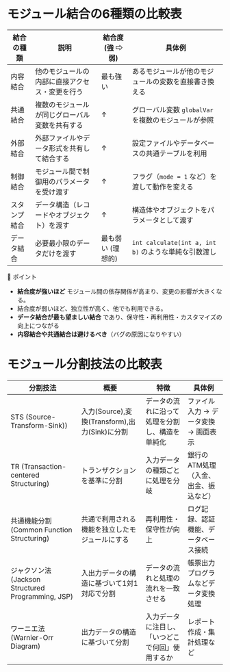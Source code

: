 
# モジュール結合の6種類の比較表

| 結合の種類 | 説明 | 結合度 <br>(強 ⇨ 弱) | 具体例 |
|------------|--------------------------------|-------------|----------------------|
| 内容結合 | 他のモジュールの内部に直接アクセス・変更を行う | 最も強い | あるモジュールが他のモジュールの変数を直接書き換える |
| 共通結合 | 複数のモジュールが同じグローバル変数を共有する | ↑ | グローバル変数 `globalVar` を複数のモジュールが参照 |
| 外部結合 | 外部ファイルやデータ形式を共有して結合する | ↑ | 設定ファイルやデータベースの共通テーブルを利用 |
| 制御結合 | モジュール間で制御用のパラメータを受け渡す | ↑ | フラグ（`mode = 1` など）を渡して動作を変える |
| スタンプ結合 | データ構造（レコードやオブジェクト）を渡す | ↑ | 構造体やオブジェクトをパラメータとして渡す |
| データ結合 | 必要最小限のデータだけを渡す | 最も弱い (理想的) | `int calculate(int a, int b)` のような単純な引数渡し |

📌 ポイント
- **結合度が強いほど** モジュール間の依存関係が高まり、変更の影響が大きくなる。
- 結合度が弱いほど、独立性が高く、他でも利用できる。  
- **データ結合が最も望ましい結合** であり、保守性・再利用性・カスタマイズの向上につながる  
- **内容結合や共通結合は避けるべき**（バグの原因になりやすい）  


# モジュール分割技法の比較表

| 分割技法 | 概要 | 特徴 | 具体例 |
|----------|--------------------------------|----------------------------|-------------------------------|
| STS (Source-Transform-Sink)) | 入力(Source),変換(Transform),出力(Sink)に分割 | データの流れに沿って処理を分割し、構造を単純化 | ファイル入力 → データ変換 → 画面表示  |
| TR (Transaction-centered Structuring) | トランザクションを基準に分割 | 入力データの種類ごとに処理を分岐 | 銀行のATM処理（入金、出金、振込など） |
| 共通機能分割 (Common Function Structuring) | 共通で利用される機能を独立したモジュールにする | 再利用性・保守性が向上 | ログ記録、認証機能、データベース接続 |
| ジャクソン法 (Jackson Structured Programming, JSP) | 入出力データの構造に基づいて1対1対応で分割 | データの流れと処理の流れを一致させる | 帳票出力プログラムなどデータ変換処理 |
| ワーニエ法 (Warnier-Orr Diagram) | 出力データの構造に基づいて分割 | 入力データに注目し、「いつどこで何回」使用するか | レポート作成・集計処理など |




